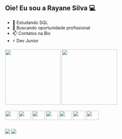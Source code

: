 ## Oie! Eu sou a Rayane Silva 💻

- 🌱 Estudando SQL
- 👯 Buscando oportunidade profissional
- 📫 Contatos na Bio
- ⚡ Dev Junior

<div>
  <img height="180em" src="https://github-readme-stats.vercel.app/api?username=rayane-ms&show_icons=true&theme=ayu-mirage&hide=stars,issues,contribs&)"/>
  <img height="180em" src="https://github-readme-stats.vercel.app/api/top-langs/?username=rayane-ms&theme=ayu-mirage&)"/>
</div>

<div style="display: inline_block"><br>
  
  <img align="center" height="30" width="40" src="https://cdn.jsdelivr.net/gh/devicons/devicon@latest/icons/html5/html5-original.svg" />
  <img align="center" height="30" width="40" src="https://cdn.jsdelivr.net/gh/devicons/devicon@latest/icons/css3/css3-original.svg" />
  <img align="center" height="30" width="40" src="https://cdn.jsdelivr.net/gh/devicons/devicon@latest/icons/javascript/javascript-original.svg" />
  <img align="center" height="30" width="40" src="https://cdn.jsdelivr.net/gh/devicons/devicon@latest/icons/azuresqldatabase/azuresqldatabase-original.svg" />
  <img align="center" height="30" width="40" src="https://cdn.jsdelivr.net/gh/devicons/devicon@latest/icons/react/react-original.svg" />
  <img align="center" height="30" width="40" src="https://cdn.jsdelivr.net/gh/devicons/devicon@latest/icons/java/java-original.svg" />
  <img align="center" height="30" width="40" src="https://cdn.jsdelivr.net/gh/devicons/devicon@latest/icons/python/python-original.svg" />
          
  
</div>

##

<div>
  <a href="https://www.linkedin.com/in/rayane-msilva/" target="_blank"><img src="https://img.shields.io/badge/LinkedIn-0077B5?style=for-the-badge&logo=linkedin&logoColor=white"/></a>
  <a href="rayane.moreirades@gmail.com" target="_blank"><img src="https://img.shields.io/badge/Gmail-D14836?style=for-the-badge&logo=gmail&logoColor=white"/></a>
</div>

